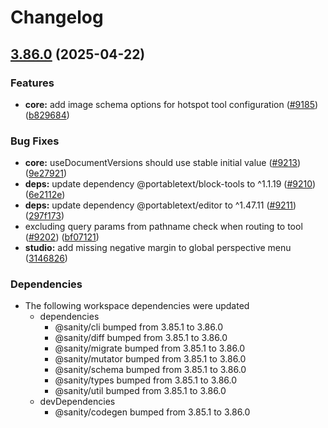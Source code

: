 # Changelog

## [3.86.0](https://github.com/sanity-io/sanity/compare/sanity-v3.85.1...sanity-v3.86.0) (2025-04-22)


### Features

* **core:** add image schema options for hotspot tool configuration ([#9185](https://github.com/sanity-io/sanity/issues/9185)) ([b829684](https://github.com/sanity-io/sanity/commit/b82968441c1d74692531b633ece970398cdd68a2))


### Bug Fixes

* **core:** useDocumentVersions should use stable initial value ([#9213](https://github.com/sanity-io/sanity/issues/9213)) ([9e27921](https://github.com/sanity-io/sanity/commit/9e27921bb76ebee1461011b0feea44c8a5045a79))
* **deps:** update dependency @portabletext/block-tools to ^1.1.19 ([#9210](https://github.com/sanity-io/sanity/issues/9210)) ([6e2112e](https://github.com/sanity-io/sanity/commit/6e2112e6799eeb5ed210c19b8e46bff58f7f7208))
* **deps:** update dependency @portabletext/editor to ^1.47.11 ([#9211](https://github.com/sanity-io/sanity/issues/9211)) ([297f173](https://github.com/sanity-io/sanity/commit/297f1736b40d77b5e00ec0bf6a1db18fab58f67f))
* excluding query params from pathname check when routing to tool ([#9202](https://github.com/sanity-io/sanity/issues/9202)) ([bf07121](https://github.com/sanity-io/sanity/commit/bf0712199efb5cc547cb32d8a852e9dd23626952))
* **studio:** add missing negative margin to global perspective menu ([3146826](https://github.com/sanity-io/sanity/commit/3146826318ff361bc8ccb4652c19b1d504875527))


### Dependencies

* The following workspace dependencies were updated
  * dependencies
    * @sanity/cli bumped from 3.85.1 to 3.86.0
    * @sanity/diff bumped from 3.85.1 to 3.86.0
    * @sanity/migrate bumped from 3.85.1 to 3.86.0
    * @sanity/mutator bumped from 3.85.1 to 3.86.0
    * @sanity/schema bumped from 3.85.1 to 3.86.0
    * @sanity/types bumped from 3.85.1 to 3.86.0
    * @sanity/util bumped from 3.85.1 to 3.86.0
  * devDependencies
    * @sanity/codegen bumped from 3.85.1 to 3.86.0
